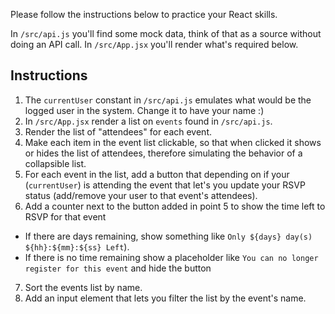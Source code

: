 Please follow the instructions below to practice your React skills.

In `/src/api.js` you'll find some mock data, think of that as a source without doing an API call. In `/src/App.jsx` you'll render what's required below.

## Instructions

1. The `currentUser` constant in `/src/api.js` emulates what would be the logged user in the system. Change it to have your name :)
2. In `/src/App.jsx` render a list on `events` found in `/src/api.js`.
3. Render the list of "attendees" for each event.
4. Make each item in the event list clickable, so that when clicked it shows or hides the list of attendees, therefore simulating the behavior of a collapsible list.
5. For each event in the list, add a button that depending on if your (`currentUser`) is attending the event that let's you update your RSVP status (add/remove your user to that event's attendees).
6. Add a counter next to the button added in point 5 to show the time left to RSVP for that event

- If there are days remaining, show something like `Only ${days} day(s) ${hh}:${mm}:${ss} Left`).
- If there is no time remaining show a placeholder like `You can no longer register for this event` and hide the button

7. Sort the events list by name.
8. Add an input element that lets you filter the list by the event's name.
